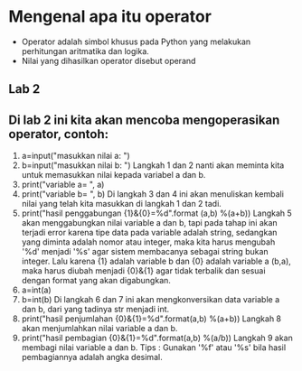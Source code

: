 # Mengenal apa itu operator

-	Operator adalah simbol khusus pada Python yang melakukan perhitungan aritmatika dan logika.
-	Nilai yang dihasilkan operator disebut operand

## Lab 2

## Di lab 2 ini kita akan mencoba mengoperasikan operator, contoh:
1.	a=input("masukkan nilai a: ")
2.	b=input("masukkan nilai b: ")
Langkah 1 dan 2 nanti akan meminta kita untuk memasukkan nilai kepada variabel a dan b.
3.	print("variable a= ", a)
4.	print("variable b= ", b)
Di langkah 3 dan 4 ini akan menuliskan kembali nilai yang telah kita masukkan di langkah 1 dan 2 tadi.
5.	print("hasil penggabungan {1}&{0}=%d".format (a,b) %(a+b))
Langkah 5 akan menggabungkan nilai variable a dan b, tapi pada tahap ini akan terjadi error karena tipe data pada variable adalah string, sedangkan yang diminta adalah nomor atau integer, maka kita harus mengubah '%d' menjadi '%s' agar sistem membacanya sebagai string bukan integer.
Lalu karena {1} adalah variable b dan {0} adalah variable a (b,a), maka harus diubah menjadi {0}&{1} agar tidak terbalik dan sesuai dengan format yang akan digabungkan.
6.	a=int(a)
7.	b=int(b)
Di langkah 6 dan 7 ini akan mengkonversikan data variable a dan b, dari yang tadinya str menjadi int.
8.	print("hasil penjumlahan {0}&{1}=%d".format(a,b) %(a+b))
Langkah 8 akan menjumlahkan nilai variable a dan b.
9.	print("hasil pembagian {0}&{1}=%d".format(a,b) %(a/b))
Langkah 9 akan membagi nilai variable a dan b.
Tips : Gunakan '%f' atau '%s' bila hasil pembagiannya adalah angka desimal. 
